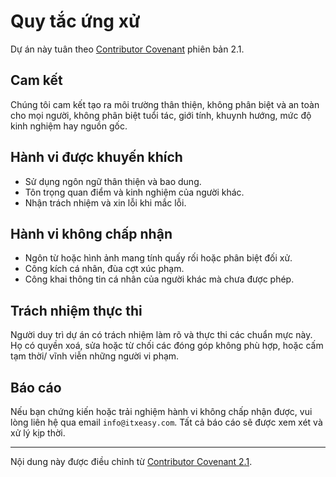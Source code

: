 # Quy tắc ứng xử

Dự án này tuân theo [Contributor Covenant](https://www.contributor-covenant.org) phiên bản 2.1.

## Cam kết

Chúng tôi cam kết tạo ra môi trường thân thiện, không phân biệt và an toàn cho mọi người,
không phân biệt tuổi tác, giới tính, khuynh hướng, mức độ kinh nghiệm hay nguồn gốc.

## Hành vi được khuyến khích

- Sử dụng ngôn ngữ thân thiện và bao dung.
- Tôn trọng quan điểm và kinh nghiệm của người khác.
- Nhận trách nhiệm và xin lỗi khi mắc lỗi.

## Hành vi không chấp nhận

- Ngôn từ hoặc hình ảnh mang tính quấy rối hoặc phân biệt đối xử.
- Công kích cá nhân, đùa cợt xúc phạm.
- Công khai thông tin cá nhân của người khác mà chưa được phép.

## Trách nhiệm thực thi

Người duy trì dự án có trách nhiệm làm rõ và thực thi các chuẩn mực này.
Họ có quyền xoá, sửa hoặc từ chối các đóng góp không phù hợp, hoặc cấm tạm thời/ vĩnh viễn
những người vi phạm.

## Báo cáo

Nếu bạn chứng kiến hoặc trải nghiệm hành vi không chấp nhận được, vui lòng liên hệ qua email
`info@itxeasy.com`. Tất cả báo cáo sẽ được xem xét và xử lý kịp thời.

---

Nội dung này được điều chỉnh từ [Contributor Covenant 2.1](https://www.contributor-covenant.org/version/2/1/code_of_conduct.html).
